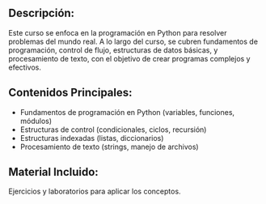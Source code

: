 ## Descripción:
Este curso se enfoca en la programación en Python para resolver problemas del mundo real. A lo largo del curso, se cubren fundamentos de programación, control de flujo, estructuras de datos básicas, y procesamiento de texto, con el objetivo de crear programas complejos y efectivos.

## Contenidos Principales:
- Fundamentos de programación en Python (variables, funciones, módulos)
- Estructuras de control (condicionales, ciclos, recursión)
- Estructuras indexadas (listas, diccionarios)
- Procesamiento de texto (strings, manejo de archivos)

## Material Incluido:
Ejercicios y laboratorios para aplicar los conceptos.
